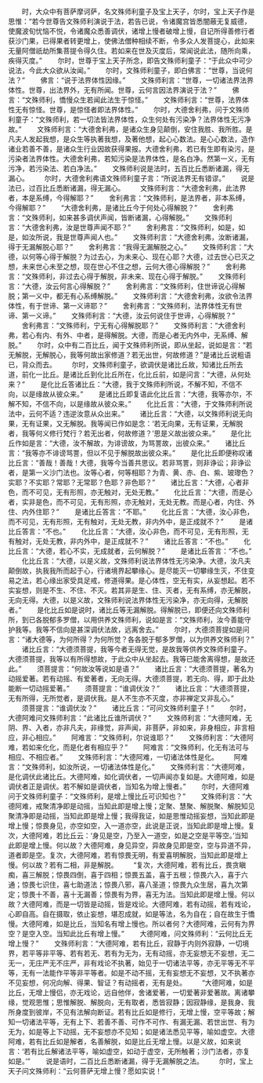 <!-- { "loadSidebar": true } -->
　　时，大众中有菩萨摩诃萨，名文殊师利童子及宝上天子，尔时，宝上天子作是思惟：“若今世尊告文殊师利演说于法，若告已说，令诸魔宫皆悉闇蔽无复威德，使魔波旬忧恼不悦，令诸魔众悉善调伏，诸增上慢者破增上慢，自记所得善修行者获沙门果，已得果者转更增上，使佛法僧种相续不断，令多众人发菩提心，此如来无量阿僧祇劫所集菩提令得久住。若如来在世及灭度后，常闻说此法，随所向乘，疾得灭度。”
　　尔时，世尊于宝上天子所念，即告文殊师利童子：“于此众中可少说法，今此大众欲从汝闻。”
　　尔时，文殊师利童子，即白佛言：“世尊，当说何法？”
　　佛言：“说于法界体性因缘。”
　　文殊师利言：“世尊，一切诸法界法界体性。世尊，出法界外，无有所闻。世尊，云何言因法界演说于法？”
　　佛言：“文殊师利，憍慢众生若闻此法生于惊怪。”
　　文殊师利言：“世尊，法界体性无有惊怪。世尊，是惊怪者即法界体性。”
　　尔时，大德舍利弗，问于文殊师利童子：“文殊师利，若一切法皆法界体性，众生何处有污染净？法界体性无污净故。”
　　文殊师利言：“大德舍利弗，是诸众生身见颠倒，安住我胜、我所胜。是凡夫人发起我想，是众生等执著我想，及著他想，起心心数法。是心心数法，造作诸业若善不善，是诸众生行业因故获得果报。大德舍利弗，若已有生即有染污，是污染者法界体性。大德舍利弗，若知污染是法界体性，是名白净。然第一义，无有污净，若污染法、若白净法。”
　　文殊师利说是法时，五百比丘悉断诸漏，得无漏心。
　　尔时，大德舍利弗语文殊师利童子言：“所说法界无有错谬。”
　　说是法已，过百比丘悉断诸漏，得无漏心。
　　文殊师利言：“大德舍利弗，此法界者，本是系缚，今得解耶？”
　　舍利弗言：“文殊师利，是法界者，非本系缚，今得解耶？”
　　“大德舍利弗，是诸比丘今于何处心得解脱？”
　　舍利弗言：“文殊师利，如来甚多调伏声闻，皆断诸漏，心得解脱。”
　　文殊师利言：“大德舍利弗，汝是世尊声闻不耶？”
　　舍利弗言：“文殊师利，如是，如是，如汝所说，我是世尊声闻人也。”
　　文殊师利言：“大德舍利弗，汝断诸漏，得于无漏解脱心耶？”
　　舍利弗言：“我得无漏解脱之心。”
　　文殊师利言：“大德，以何等心得于解脱？为过去心，为未来心、现在心耶？大德，过去世心已灭之想，未来世心未至之想，现在世心不住之想，云何大德心得解脱？”
　　舍利弗言：“文殊师利，非过去心得于解脱，非未来、现在心得于解脱。”
　　文殊师利言：“大德，汝云何言心得解脱？”
　　舍利弗言：“文殊师利，住世谛说心得解脱；第一义中，都无有心系缚解脱。”
　　文殊师利言：“大德舍利弗，汝欲令法界体性，有于世谛、第一义谛耶？”
　　舍利弗言：“文殊师利，法界体性无有世谛、第一义谛。”
　　文殊师利言：“大德，汝云何说住于世谛，心得解脱？”
　　舍利弗言：“文殊师利，宁无有心得解脱耶？”
　　文殊师利言：“大德舍利弗，若心有内、有外、中者，是得解脱。大德，而是心者无内外中，无系缚、解脱。”
　　尔时，众中有二百比丘，闻于文殊师利所说，即从坐起，说如是言：“若无解脱，无解脱心，我等何故出家修道？若无出世，何故修道？”是诸比丘说粗语已，背众而去。
　　尔时，文殊师利童子，欲调伏是诸比丘故，知诸比丘所去道，前化一比丘。是诸比丘到化比丘所在，化比丘前，如是问言：“大德，从何处来？”
　　是化比丘答诸比丘：“大德，我于文殊师利所说，不解不知，不信不向，以是缘故从彼众来。”
　　是诸比丘即复语此化比丘言：“大德，我等亦尔，不解不知，不信不向，以是缘故从彼众来。”
　　化比丘言：“大德，于文殊师利所说法中，云何不适？违逆汝意从众出来。”
　　诸比丘言：“大德，以文殊师利说无向果，无有证果，又无解脱。我等闻已作如是念：‘若无向果，无有证果，无解脱者，我等何义修行梵行？若无出者，何故修道？’思是义故出彼众来。”
　　是化比丘作如是言：“大德，汝不解故，为诽谤故，为骂詈故，出彼众来。”
　　诸比丘言：“我等亦不诽谤骂詈，但以不见于解脱故出彼众来。”
　　是化比丘即便称叹诸比丘言：“善哉！善哉！大德，我等今当善共思议。若非骂詈，则非诤讼；非诤讼者，是第一义沙门法也。汝等心者，何等相耶？为青、黄、赤、白、紫、玻瓈色？实耶？不实耶？常耶？无常耶？色耶？非色耶？”
　　诸比丘言：“大德，心者非色，而不可见，无有形照，亦无触对，无处无教。”
　　化比丘言：“大德，而是心者，实非是色，而不可见，无有形照，亦无触对，无处无教。而是心者，内住、外住、内外住耶？”
　　是诸比丘答言：“不耶。”
　　化比丘言：“大德，汝心非色，而不可见，无有形照，无有触对，无处无教，非内外中，是正成就不？”
　　是诸比丘答言：“不也。”
　　化比丘言：“大德，汝心非色，而不可见，无有形照，无有触对，无处无教，非内外中，是正成就不？”
　　诸比丘答言：“不也。”
　　化比丘言：“大德，若心不实，无成就者，云何解脱？”
　　是诸比丘答言：“不也。”
　　化比丘言：“大德，以是义故，文殊师利说法界体性无污染净。大德，汝凡夫颠倒故，执我我所而起于心，行诸境界起攀缘心。是尽能灭一切攀缘生灭，不住变易之法，若心缘出家受具足戒，修道得果。是心体性，空无有实，从妄想起。若不实妄想，则是不生、不住、不灭。若其非是生、住、灭者，无有系缚，亦无解脱，无向无得。大德，以是义故，文殊师利说法界体性无污染净，亦无向得，无解脱者。”
　　是化比丘如是说时，诸比丘等无漏解脱。得解脱已，即便还向文殊师利所，到已各脱郁多罗僧，以用供养文殊师利，说如是言：“文殊师利，汝今善能守护我等。我等不信向是甚深调伏法故，远离舍去。”
　　尔时，大德须菩提如是问言：“诸大德等，为何所得？为何所觉？各各脱于郁多罗僧，以为供养文殊师利？”
　　诸比丘言：“大德须菩提，我等今者无得无觉，是故我等供养文殊师利童子。大德须菩提，我等以有所得想故，于此众中从坐起去。我等已能舍离得想，是故还此。”
　　须菩提言：“何故汝等说如是语？”
　　诸比丘言：“大德须菩提，著名为动摇爱著。若有动摇、有爱著者，无向无得。大德须菩提，若无向、得，即于此处能断一切动摇爱著。”
　　须菩提言：“谁调伏汝？”
　　诸比丘言：“大德须菩提，无有所得，无所觉者，是调伏我。是人不生亦不灭度，亦非禅定又非乱心。”
　　须菩提言：“谁调伏汝？”
　　诸比丘言：“可问文殊师利童子！”
　　尔时，大德阿难问文殊师利言：“此诸比丘谁所调伏？”
　　文殊师利言：“大德阿难，无阴、界、入者，亦非凡夫，非缘觉，非声闻，非菩萨，非如来，非身相应，非言相应，非心相应。”
　　阿难言：“文殊师利，尔说谁耶？”
　　文殊师利言：“大德阿难，若如来化化，而是化者有相应乎？”
　　阿难言：“文殊师利，化无有法可与相应、不相应者。”
　　文殊师利言：“大德阿难，一切诸法体性是化。
　　阿难言：“文殊师利，如汝所说，一切诸法体性是化。”
　　文殊师利言：“大德阿难，是化调伏此诸比丘。大德阿难，如化调伏者，一切声闻亦复如是。大德阿难，如是调伏者正是调伏。若不解如是调伏者，当知名为增上慢者。”
　　尔时，大德阿难问于文殊师利童子：“文殊师利，是增上慢比丘可识知也？”
　　文殊师利言：“大德阿难，戒聚清净即是动摇，当知此即是增上慢；定聚、慧聚、解脱聚、解脱知见聚清净即是动摇，当知此即是增上慢；我得我证，如是思惟动摇妄想，当知此即是增上慢；惊畏身见，亦空如空，入一道亦空，此说是正说，当知此即是增上慢。复次，大德阿难，若比丘云：‘身见是空，乃至入一道空，如是之空是平等空。’当知此即是增上慢。何以故？大德阿难，身见异空，异故身见即是空，空与异道不异，道者即是空。复次，大德阿难，若有惊畏无明，有爱喜明解脱，当知此即是增上慢。何以故？若有二相，非是解脱。
　　“复次，大德阿难，若有比丘，畏贪瞋痴，喜三解脱；惊畏四倒，喜于四相；惊畏五盖，喜于五根；惊畏六入，喜于六通；惊畏七识住，喜七助道法；惊畏八邪，喜八圣道；惊畏九众生居，喜九次第定；惊畏十不善，喜十无漏善；惊畏有为界，喜无为法。当知此即是增上慢。何以故？大德阿难，而是一切皆是动摇，皆是戏论。大德阿难，若有动摇，若有戏论，心即自高。自在摄取，依止妄想，堪忍成就，如是等法，名为自在；自在故生于憍慢。大德阿难，如是比丘，当知名有增上慢也。所以者何？大德阿难，云何有为界空？是空入空。当知此比丘有增上慢。”
　　大德阿难，问文殊师利：“云何比丘无增上慢？”
　　文殊师利言：“大德阿难，若有比丘，寂静于内则外寂静，一切境界，若平等非平等、若有若无、若有为无为，无有动摇，亦无妄想无不妄想，无二无一，无庄严无不庄严，非有戏论不执著，始见于一切诸法平等，亦无平等无不平等，无有一法能作平等非平等者。如是不动不摇，无有妄想无不妄想，又不执著亦不见妄想，何况向解、得果、智证？有动摇者，无有是处。
　　“大德阿难，如是比丘，无增上慢侣，亦无戏论，远自他伴，舍诸爱著，一切爱著非爱著故。离诸攀缘，觉观思惟；思惟解脱、解脱向，无有取者，悉皆寂静；因寂静缘，是我身、我所身度到彼岸，不见有法解向断证。若有比丘如是修行，无增上慢，空平等故；解知一切诸法平等，无有上下、若善不善、可作不可作、有漏无漏、若世出世、有为无为，如是等上下动摇，无不妄想亦不见知；如是诸法悉见平等，喻如虚空。大德阿难，若有比丘如是解者，名善解脱，如是比丘无增上慢。以是义故，如来说言：‘若有比丘解诸法平等，喻如虚空，如动于虚空，无所触著；沙门法者，亦复如是。’”
　　说是语时，二百比丘悉断诸漏，得于无漏解脱之法。
　　尔时，宝上天子问文殊师利：“云何菩萨无增上慢？愿如实说！”
